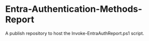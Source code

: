 # Entra-Authentication-Methods-Report
A publish repository to host the Invoke-EntraAuthReport.ps1 script.
